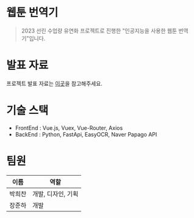# 웹툰 번역기
> 2023 선린 수업량 유연화 프로젝트로 진행한 "인공지능을 사용한 웹툰 번역기"입니다.

# 발표 자료
프로젝트 발표 자료는 [이곳](https://www.figma.com/proto/r0HzBngz26b1eD05LKZCiZ/%EB%B0%9C%ED%91%9C-%EC%9E%90%EB%A3%8C-%EB%AA%A8%EC%9D%8C?type=design&node-id=411-4&t=Ziid8AQXamVLK6px-0&scaling=contain&page-id=411%3A4)을 참고해주세요.

# 기술 스택
- FrontEnd : Vue.js, Vuex, Vue-Router, Axios
- BackEnd : Python, FastApi, EasyOCR, Naver Papago API

# 팀원

|이름|역할|
|----|-----|
|박희찬| 개발, 디자인, 기획 |
|장준하|        개발        |

